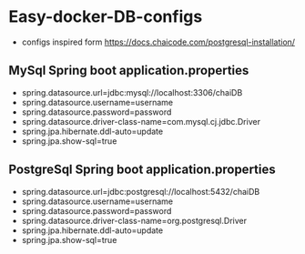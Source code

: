 # Easy-docker-DB-configs

- configs inspired form https://docs.chaicode.com/postgresql-installation/

## MySql Spring boot application.properties

- spring.datasource.url=jdbc:mysql://localhost:3306/chaiDB
- spring.datasource.username=username
- spring.datasource.password=password
- spring.datasource.driver-class-name=com.mysql.cj.jdbc.Driver
- spring.jpa.hibernate.ddl-auto=update
- spring.jpa.show-sql=true

## PostgreSql Spring boot application.properties

- spring.datasource.url=jdbc:postgresql://localhost:5432/chaiDB
- spring.datasource.username=username
- spring.datasource.password=password
- spring.datasource.driver-class-name=org.postgresql.Driver
- spring.jpa.hibernate.ddl-auto=update
- spring.jpa.show-sql=true
